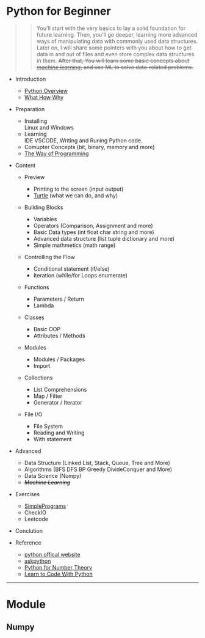 # Python for Beginner

>> You'll start with the very basics to lay a solid foundation for future learning. Then, you'll go deeper, learning more advanced ways of manipulating data with commonly used data structures. Later on, I will share some pointers with you about how to get data in and out of files and even store complex data structures in them. ~~After that, You will learn some basic concepts about <u>*machine learning*</u>, and use ML to solve data-related problems.~~

- Introduction  
    - [Python Overview](https://wiki.python.org/moin/BeginnersGuide/Overview)
    - [What How Why](https://www.askpython.com/)

- Preparation
    - Installing  
    Linux and Windows
    - Learning  
    IDE VSCODE, Writing and Runing Python code.
    - Comupter Concepts (bit, binary, memory and more)
    - [The Way of Programming](http://openbookproject.net/thinkcs/python/english3e/)

- Content
    - Preview
        - Printing to the screen (input output)
        - [Turtle](https://www.askpython.com/) (what we can do, and why)

    - Building Blocks
        - Variables
        - Operators (Comparison, Assignment and more)
        - Basic Data types (int float char string and more)
        - Advanced data structure (list tuple dictionary and more)
        - Simple mathmetics (math range)

    - Controlling the Flow
        - Conditional statement (if/else)
        - Iteration (while/for Loops enumerate)

    - Functions
        - Parameters / Return
        - Lambda

    - Classes
        - Basic OOP
        - Attributes / Methods

    - Modules
        - Modules / Packages
        - Import 
        
    - Collections
        - List Comprehensions
        - Map / Filter
        - Generator / Iterator

    - File I/O
        - File System
        - Reading and Writing
        - With statement

- Advanced
    - Data Structure (Linked List, Stack, Queue, Tree and More)
    - Algorithms (BFS DFS BP Greedy DivideConquer and More)
    - Data Science (Numpy)
    - ~~*Machine Learning*~~

- Exercises
    - [SimplePrograms](https://wiki.python.org/moin/SimplePrograms)
    - CheckIO
    - Leetcode

- Conclution

- Reference
    - [python offical website](https://wiki.python.org/moin/BeginnersGuide/NonProgrammers)
    - [askpython](https://www.askpython.com/)
    - [Python for Number Theory](http://illustratedtheoryofnumbers.com/prog.html)
    - [Learn to Code With Python](https://code.tutsplus.com/courses/introduction-to-python)  


---
# Module

## Numpy


